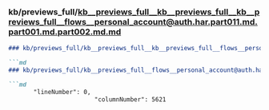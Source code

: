 ### kb/previews_full/kb__previews_full__kb__previews_full__kb__previews_full__flows__personal_account@auth.har.part011.md.part001.md.part002.md.md

```md
### kb/previews_full/kb__previews_full__kb__previews_full__flows__personal_account@auth.har.part011.md.part001.md.part002.md

```md
### kb/previews_full/kb__previews_full__flows__personal_account@auth.har.part011.md.part001.md (part 002)

```md
       "lineNumber": 0,
                        "columnNumber": 5621
              
```

```

```

```
